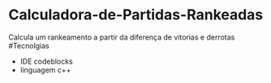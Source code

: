 # Calculadora-de-Partidas-Rankeadas
Calcula um rankeamento a partir da diferença de vitorias e derrotas
#Tecnolgias
- IDE codeblocks
- linguagem c++
